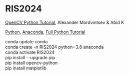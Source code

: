 # RIS2024

[OpenCV Python Tutorial](https://opencv24-python-tutorials.readthedocs.io/_/downloads/en/stable/pdf/), Alexander Mordvintsev & Abid K <br>

[Python](https://www.python.org/), [Anaconda](https://www.anaconda.com/), [Full Python Tutorial](https://drive.google.com/open?id=1eWCa8n5kukfqEwhwYCbY-U_8deloT6Pg) 

conda update conda<br>
conda create -n RIS2024 python=3.8 anaconda<br>
conda activate RIS2024<br>
pip install --upgrade pip<br>
pip install opencv-python<br>
pip install matplotlib<br>


